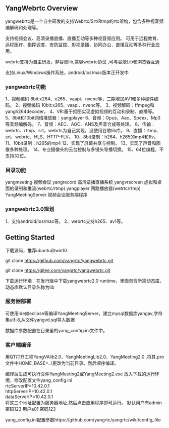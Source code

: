 ## YangWebrtc Overview

yangwebrtc是一个自主研发的支持Webrtc/Srt/Rtmp的rtc架构，包含多种视音频编解码和处理等。

支持视频会议、高清录播直播、直播互动等多种视音频应用。
 可用于远程教育、远程医疗、指挥调度、安防监控、影视录播、协同办公、直播互动等多种行业应用。

webrtc支持为自主研发，非谷歌lib,兼容webrtc协议 ,可与谷歌Lib和浏览器互通

支持Linux/Windows操作系统，android/ios/mac版本正开发中

### yangwebrtc功能

 1、视频编码 8bit:x264、x265、vaapi、nvenc等，二期增加AV1和多种硬件编码。
 2、视频编码 10bit:x265、vaapi、nvenc等。
 3、视频解码：ffmpeg和yangh264decoder。
 4、VR:基于抠图实现虚拟视频的互动和录制、直播等。
 5、8bit和10bit网络播放器：yangplayer
 6、音频：Opus、Aac、Speex、Mp3等音频编解码。
 7、音频：AEC、AGC、ANS及声音合成等处理。
 8、传输：webrtc、rtmp、srt，webrtc为自己实现，没使用谷歌lib库。
 9、直播：rtmp、srt、webrtc、HLS、HTTP-FLV。
 10、8bit录制：h264、h265的mp4和flv。
 11、10bit录制：h265的mp4
 12、实现了屏幕共享与控制。
 13、实现了声音和图像多种处理。
 14、专业摄像头的云台控制与多镜头导播切换。
 15、64位编程，不支持32位。

### 目录功能

yangmeeting 视频会议
yangrecord 高清录播直播系统
yangvrscreen 虚拟和桌面的录制和推流(webrtc/rtmp)
yangplayer 网路播放器(wetrtc/rtmp)
YangMeetingServer 视频会议服务端程序

### yangwebrtc3.0规划

 1、支持android/ios/mac等。
 2、webrtc支持h265、av1等。 


## Getting Started

下载源码，推荐ubuntu和win10

git clone https://github.com/yangrtc/yangwebrtc.git 

 git clone https://gitee.com/yangrtc/yangwebrtc.git

下载运行环境：在发行版中下载yangwebrtc2.0 runtime，里面包含所需动态库，动态库默认目录名称为lib

### 服务器部署

可使用ide如eclipse等编译YangMeetingServer，建立mysql数据库yangav,字符集utf-8,从文件yangvd.sql导入数据

数据库参数配置在目录里的yang_config.ini文件中。

### 客户端编译

用QT打开工程YangVAlib2.0、YangMeetingLib2.0、YangMeeting2.0 ,将其.pro文件中HOME_BASE=..\更改为当前目录。然后顺序编译。

编译后生成可执行文件YangMeeting2或YangMeeting2.exe 放入下载的运行环境，修改配置文件yang_config.ini  
rtcServerIP=10.42.0.1  
httpServerIP=10.42.0.1  
dataServerIP=10.42.0.1  
将这三个地址配置为服务器地址,然后点击应用程序即可运行。
默认用户有admin密码123
用户a01 密码123



yang_config.ini配置参数https://github.com/yangrtc/yangrtc/wiki/config_file  
